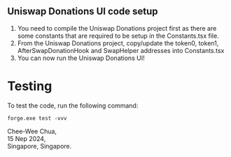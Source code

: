 ## Uniswap Donations UI code setup

1. You need to compile the Uniswap Donations project first as there are some constants that are required to be setup in the Constants.tsx file.
2. From the Uniswap Donations project, copy/update the token0, token1, AfterSwapDonationHook and SwapHelper addresses into Constants.tsx
3. You can now run the Uniswap Donations UI!

# Testing
To test the code, run the following command:
```
forge.exe test -vvv
```

Chee-Wee Chua,  
15 Nep 2024,  
Singapore, Singapore.